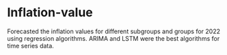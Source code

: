 # Inflation-value
Forecasted the inflation values for different subgroups and groups for 2022 using regression algorithms. ARIMA and LSTM were the best algorithms for time series data.

